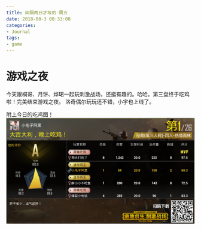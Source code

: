 ```yaml
---
title: 间隔两日才写的-周五 
date: 2018-08-3 00:33:08
categories:
- Journal
tags:
- game
---
```

# 游戏之夜
今天跟桐哥、月饼、烨珺一起玩刺激战场，还挺有趣的。哈哈。第三盘终于吃鸡啦！完美结束游戏之夜。
洛奇偶尔玩玩还不错，小宇也上线了。

附上今日的吃鸡图！
![chicken1](https://github.com/AdrainMao/AdrainImg/raw/master/chicken1.PNG)